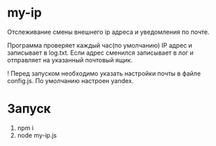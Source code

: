 ﻿# my-ip

Отслеживание смены внешнего ip адреса и уведомления по почте.

Программа проверяет каждый час(по умолчанию) IP адрес и записывает в log.txt. Если адрес сменился записывает в лог и отправляет на указанный почтовый ящик.

! Перед запуском необходимо указать настройки почты в файле config.js. По умолчанию настроен yandex.


# Запуск

1) npm i
2) node my-ip.js



